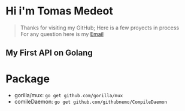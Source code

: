 # Hi i'm Tomas Medeot

>Thanks for visiting my GitHub; Here is a few proyects in process  
>For any question here is my [Email]('tomimedeot@gmail.com')

## My First API on Golang

# Package

* gorilla/mux: `go get github.com/gorilla/mux`
* comileDaemon: `go get github.com/githubnemo/CompileDaemon`
